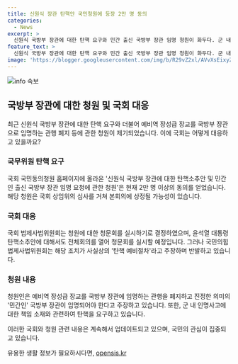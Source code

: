 ```yaml
---
title: 신원식 장관 탄핵안 국민청원에 등장 2만 명 동의
categories:
  - News
excerpt: >
  신원식 국방부 장관에 대한 탄핵 요구와 민간 출신 국방부 장관 임명 청원이 화두다. 군 내 인명사고 책임 회피와 예비역 장성급 장교의 임명 관행 폐지를 촉구하는 이들은 30일 이내 5만 명 이상 동의 시 상임위로 회부되며, 2만 명 이상 동의를 기록하며 주목을 받고 있다. 청원인은 군 내 현안을 해소하고 미래를 위한 변화를 촉구하며, 청원안의 탄핵 요구와 장관에 대한 비난을 제기하고 있다. 윤석열 대통령 탄핵 청원과의 대조적인 동의 현황과 규탄 성명을 통한 갈등도 주목된다.
feature_text: >
  신원식 국방부 장관에 대한 탄핵 요구와 민간 출신 국방부 장관 임명 청원이 화두다. 군 내 인명사고 책임 회피와 예비역 장성급 장교의 임명 관행 폐지를 촉구하는 이들은 30일 이내 5만 명 이상 동의 시 상임위로 회부되며, 2만 명 이상 동의를 기록하며 주목을 받고 있다. 청원인은 군 내 현안을 해소하고 미래를 위한 변화를 촉구하며, 청원안의 탄핵 요구와 장관에 대한 비난을 제기하고 있다. 윤석열 대통령 탄핵 청원과의 대조적인 동의 현황과 규탄 성명을 통한 갈등도 주목된다.
image: 'https://blogger.googleusercontent.com/img/b/R29vZ2xl/AVvXsEixyZcFfHzMRdzZMjFBmAUKJYCLCGyLL1o632UiGVXcaFdKo_bkvkuCioo0uUKlGfBVcT3P84aROyZIXSBEx3Aw5nCQ3pTgDom1WDC4m8eifvWiAmWEEVb4x6G_l8C0QH225ldMjyaFvpxGEBGNO37VmDTDMHGhJPq73UglMfDca1-0aw/s1600/blogspot.png'
---
```


<p><img src="https://blogger.googleusercontent.com/img/b/R29vZ2xl/AVvXsEixyZcFfHzMRdzZMjFBmAUKJYCLCGyLL1o632UiGVXcaFdKo_bkvkuCioo0uUKlGfBVcT3P84aROyZIXSBEx3Aw5nCQ3pTgDom1WDC4m8eifvWiAmWEEVb4x6G_l8C0QH225ldMjyaFvpxGEBGNO37VmDTDMHGhJPq73UglMfDca1-0aw/s1600/blogspot.png" alt="info 속보" /></p>

<h2 data-ke-size="size26">국방부 장관에 대한 청원 및 국회 대응</h2>

<p data-ke-size="size16">최근 신원식 국방부 장관에 대한 탄핵 요구와 더불어 예비역 장성급 장교를 국방부 장관으로 임명하는 관행 폐지 등에 관한 청원이 제기되었습니다. 이에 국회는 어떻게 대응하고 있을까요?</p>

<h3>국무위원 탄핵 요구</h3>

<p data-ke-size="size16">국회 국민동의청원 홈페이지에 올라온 '신원식 국방부 장관에 대한 탄핵소추안 및 민간인 출신 국방부 장관 임명 요청에 관한 청원'은 현재 2만 명 이상의 동의를 얻었습니다. 해당 청원은 국회 상임위의 심사를 거쳐 본회의에 상정될 가능성이 있습니다.</p>

<h3>국회 대응</h3>

<p data-ke-size="size16">국회 법제사법위원회는 청원에 대한 청문회를 실시하기로 결정하였으며, 윤석열 대통령 탄핵소추안에 대해서도 전체회의를 열어 청문회를 실시할 예정입니다. 그러나 국민의힘 법제사법위원회는 해당 조치가 사실상의 '탄핵 예비절차'라고 주장하며 반발하고 있습니다.</p>

<h3>청원 내용</h3>

<p data-ke-size="size16">청원인은 예비역 장성급 장교를 국방부 장관에 임명하는 관행을 폐지하고 진정한 의미의 '민간인' 국방부 장관이 임명되어야 한다고 주장하고 있습니다. 또한, 군 내 인명사고에 대한 책임 소재와 관련하여 탄핵을 요구하고 있습니다.</p>

<p>이러한 국회와 청원 관련 내용은 계속해서 업데이트되고 있으며, 국민의 관심이 집중되고 있습니다.</p>
유용한 생활 정보가 필요하시다면, <a href="https://opensis.kr" rel="dofollow">opensis.kr</a>


